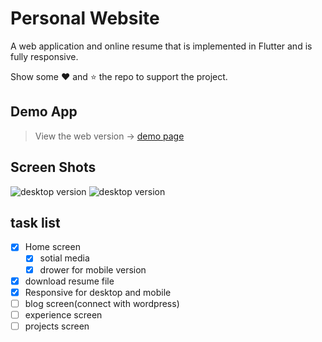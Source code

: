 
# Personal Website
A web application and online resume that is implemented in Flutter and is fully responsive.

Show some :heart: and :star: the repo to support the project.

## Demo App 

> View the web version -> [demo page](https://bagvand.com)

## Screen Shots

![](https://raw.githubusercontent.com/behnambagi/resume/master/assets/screen-desktop.png "desktop version")
![](https://github.com/behnambagi/resume/blob/master/assets/screen-mobile.png "desktop version")


## task list

- [x] Home screen
    - [x] sotial media
    - [x] drower for mobile version
- [x] download resume file
- [x] Responsive for desktop and mobile 
- [ ] blog screen(connect with wordpress)
- [ ] experience screen
- [ ] projects screen
